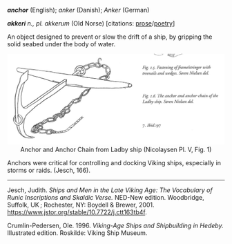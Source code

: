 **_anchor_** (English); _anker_ (Danish); _Anker_ (German)

_**akkeri** n., pl. akkerum_ (Old Norse) [citations: [prose](https://onp.ku.dk/onp/onp.php?o1281)/[poetry](https://lexiconpoeticum.org/m.php?p=lemma&i=2907)]  

An object designed to prevent or slow the drift of a ship, by gripping the solid seabed under the body of water.  

<div align="center">
  
  ![anchor from Ladby ship](../images/Anchor_Ladby.png)  
  Anchor and Anchor Chain from Ladby ship (Nicolaysen Pl. V, Fig. 1)

</div>
Anchors were critical for controlling and docking Viking ships, especially in storms or raids. (Jesch, 166).

---

  Jesch, Judith. _Ships and Men in the Late Viking Age: The Vocabulary of Runic Inscriptions and Skaldic Verse._ NED-New edition. Woodbridge, Suffolk, UK ; Rochester, NY: 
Boydell & Brewer, 2001. https://www.jstor.org/stable/10.7722/j.ctt163tb4f.


  Crumlin-Pedersen, Ole. 1996. _Viking-Age Ships and Shipbuilding in Hedeby._ Illustrated edition. Roskilde: Viking Ship Museum.
